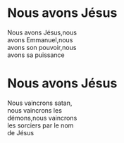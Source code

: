 # Nous avons Jésus  

Nous avons Jésus,nous  
avons Emmanuel,nous  
avons son pouvoir,nous  
avons sa puissance  

# Nous avons Jésus  

Nous vaincrons satan,  
nous vaincrons les  
démons,nous vaincrons  
les sorciers par le nom  
de Jésus  
